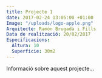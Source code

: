 ```yaml
---
title: Projecte 1
date: 2017-02-24 13:05:00 +01:00
Image: "/uploads/logo-apple.png"
Arquitecte: Ramón Brugada i Fills
Data de realització: 20/02/2017
Especificacions:
  Altura: 10
  Superficie: 30m2
---
```


Informació sobre aquest projecte...